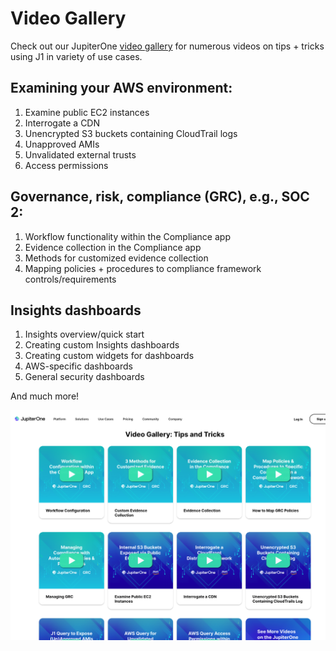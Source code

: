 # Video Gallery

Check out our JupiterOne [video
gallery](https://info.jupiterone.com/community?submissionGuid=a634e4ba-ea04-4cd5-9f5c-bcf644cac6a6)
for numerous videos on tips + tricks using J1 in variety of use cases.

## Examining your AWS environment:
1. Examine public EC2 instances
1. Interrogate a CDN
1. Unencrypted S3 buckets containing CloudTrail logs
1. Unapproved AMIs
1. Unvalidated external trusts
1. Access permissions

## Governance, risk, compliance (GRC), e.g., SOC 2:
1. Workflow functionality within the Compliance app
1. Evidence collection in the Compliance app
1. Methods for customized evidence collection
1. Mapping policies + procedures to compliance framework controls/requirements

## Insights dashboards
1. Insights overview/quick start
1. Creating custom Insights dashboards
1. Creating custom widgets for dashboards
1. AWS-specific dashboards
1. General security dashboards

 And much more!

![video-gallery](../assets/video-gallery.png)

